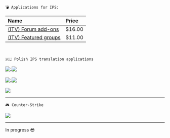 <div align="left">

	💣 Applications for IPS:

| Name                                | Price          |
|:------                              |:----------------------|
| [(ITV) Forum add-ons](https://invisioncommunity.com/files/file/10113-itv-featured-groups/) | $16.00 |
| [(ITV) Featured groups](https://invisioncommunity.com/files/file/10113-itv-featured-groups/) | $11.00 |
</br>

</div>

	🇵🇱 Polish IPS translation applications
 
<a href="https://github.com/PawelCode/ips-lang-polish-pc-forum-addons">
  <img align="center" src="https://github-readme-stats.vercel.app/api/pin/?username=pawelcode&repo=ips-lang-polish-pc-forum-addons&theme=swift" />
</a>
<a href="https://github.com/PawelCode/ips-lang-polish-chatbox">
  <img align="center" src="https://github-readme-stats.vercel.app/api/pin/?username=pawelcode&repo=ips-lang-polish-chatbox&theme=swift" />
</a>
<br><br>
<a href="https://github.com/PawelCode/ips-lang-polish-autowelcome">
  <img align="center" src="https://github-readme-stats.vercel.app/api/pin/?username=pawelcode&repo=ips-lang-polish-autowelcome&theme=swift" />
</a>
<a href="https://github.com/PawelCode/ips-lang-polish-donations">
  <img align="center" src="https://github-readme-stats.vercel.app/api/pin/?username=pawelcode&repo=ips-lang-polish-donations&theme=swift" />
</a>
<br><br>
<a href="https://github.com/aXenDeveloper/ips-lang-polish-chatbox-plus">
  <img align="center" src="https://github-readme-stats.vercel.app/api/pin/?username=pawelcode&repo=ips-lang-polish-chatbox-plus&theme=swift" />
</a>

___

	🎮 Counter-Strike

<a href="https://github.com/PawelCode/BasePack">
  <img align="center" src="https://github-readme-stats.vercel.app/api/pin/?username=pawelcode&repo=BasePack&theme=swift" />
</a>

----
In progress 😎
